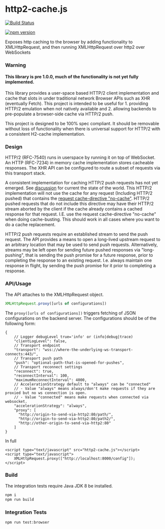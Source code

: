 
# http2-cache.js

[![Build Status](https://travis-ci.org/kaazing/http2-cache.js.svg?branch=develop)](http://travis-ci.org/kaazing/http2-cache.js)

[![npm version](https://img.shields.io/npm/v/http2-cache.svg?style=flat)](https://www.npmjs.com/package/http2-cache)

Exposes http caching to the browser by adding functionality to XMLHttpRequest, and then running XMLHttpRequest over http2 over WebSockets

### Warning

#### This library is pre 1.0.0, much of the functionality is not yet fully implemented.

This library provides a user-space based HTTP/2 client implementation and cache that slots
in under traditional network Browser APIs such as XHR (eventually Fetch).  This project is
intended to be useful for 1. providing HTTP/2 emulation when not natively available and 
2. allowing backends to pre-populate a browser-side cache via HTTP/2 push.

This project is designed to be 100% spec compliant.  It should be removable without loss 
of functionality when there is universal support for HTTP/2 with a consistent H2-cache 
implementation.

### Design

HTTP/2 (RFC-7540) runs in userspace by running it on top of WebSocket.  An HTTP (RFC-7234) in
memory cache implementation stores cacheable responses.  The XHR API can be configured to route
a subset of requests via this transport stack.

A consistent implementation for caching HTTP/2 push requests has not yet emerged.  See
[discussion](https://docs.google.com/document/d/1v3rjj0DMDTocUtZSjOwdwt8D-yhCw6R5SVaax4MPgMc/edit)
for current the state of the world. This HTTP/2 implementation will not use the cache for
any request (Including HTTP/2 pushed) that contains the 
[request cache-directive "no-cache"](https://tools.ietf.org/html/rfc7234#section-5.2.1.4). 
HTTP/2 pushed requests that do not include this directive may have their HTTP/2 stream aborted
by the client if the cache already contains a cached response for that request.  I.E. use the
request cache-directive "no-cache" when doing cache-busting.  This should work in all cases where
you want to do a cache replacement.

HTTP/2 push requests require an established stream to send the push request.  The API provides a
means to open a long-lived upstream request to an arbitrary location that may be used to send
push requests.  Alternatively, streams may be left open for sending future pushed responses via
"long-pushing", that is sending the push promise for a future response, prior to completing the
response to an existing request.  I.e. always maintain one response in flight, by sending the push
promise for it prior to completing a response.

### API/Usage

The API attaches to the XMLHttpRequest object.  

```javascript
XMLHttpRequest.proxy([urls of configurations])
```

The `proxy([urls of configurations])` triggers fetching of JSON configurations on the backend
server.  The configurations should be of the following form:

```
{
    // Logger debugLevel true='info' or (info|debug|trace)
    "clientLogLevel": false,
    // Transport endpoint
    "transport": "wss://where-the-underlying-ws-transport-connects:443/",
    // Transport push path
    "push": "optional-path-that-is-opened-for-pushes",
    // Transport reconnect settings
    "reconnect": true,
    "reconnectInterval": 100,
    "maximumReconnectInterval": 4000,
    // AccelerationStrategy default to "always" can be "connected"
    // - Value "always" means always/don't make requests if they are proxied but no ws connection is open. 
    // - Value "connected" means make requests when connected via websocket.
    "accelerationStrategy": "always",
    "proxy": [
      "http://origin-to-send-via-http2:80/path/",
      "http://origin-to-send-via-http2:80/path2/",
      "http://other-origin-to-send-via-http2:80"
    ]
}
```

In full

```
<script type="text/javascript" src="http2-cache.js"></script>
<script type="text/javascript">
    XMLHttpRequest.proxy(["http://localhost:8000/config"]);
</script>
```

### Build

The integration tests require Java JDK 8 be installed.

```bash
npm i
npm run build
```

### Integration Tests

```bash
npm run test:browser
```
